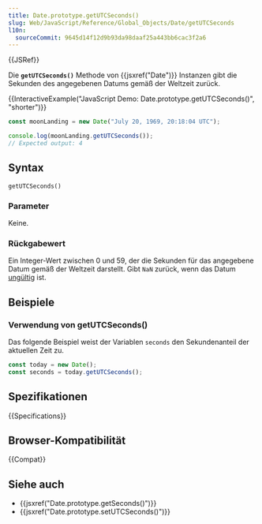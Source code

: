 ```yaml
---
title: Date.prototype.getUTCSeconds()
slug: Web/JavaScript/Reference/Global_Objects/Date/getUTCSeconds
l10n:
  sourceCommit: 9645d14f12d9b93da98daaf25a443bb6cac3f2a6
---
```


{{JSRef}}

Die **`getUTCSeconds()`** Methode von {{jsxref("Date")}} Instanzen gibt die Sekunden des angegebenen Datums gemäß der Weltzeit zurück.

{{InteractiveExample("JavaScript Demo: Date.prototype.getUTCSeconds()", "shorter")}}

```js interactive-example
const moonLanding = new Date("July 20, 1969, 20:18:04 UTC");

console.log(moonLanding.getUTCSeconds());
// Expected output: 4
```

## Syntax

```js-nolint
getUTCSeconds()
```

### Parameter

Keine.

### Rückgabewert

Ein Integer-Wert zwischen 0 und 59, der die Sekunden für das angegebene Datum gemäß der Weltzeit darstellt. Gibt `NaN` zurück, wenn das Datum [ungültig](/de/docs/Web/JavaScript/Reference/Global_Objects/Date#the_epoch_timestamps_and_invalid_date) ist.

## Beispiele

### Verwendung von getUTCSeconds()

Das folgende Beispiel weist der Variablen `seconds` den Sekundenanteil der aktuellen Zeit zu.

```js
const today = new Date();
const seconds = today.getUTCSeconds();
```

## Spezifikationen

{{Specifications}}

## Browser-Kompatibilität

{{Compat}}

## Siehe auch

- {{jsxref("Date.prototype.getSeconds()")}}
- {{jsxref("Date.prototype.setUTCSeconds()")}}
